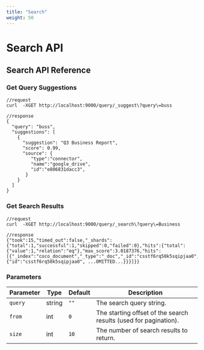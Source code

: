 ```yaml
---
title: "Search"
weight: 50
---
```


# Search API


## Search API Reference


### Get Query Suggestions

```shell
//request
curl  -XGET http://localhost:9000/query/_suggest\?query\=buss

//response
{
  "query": "buss",
  "suggestions": [
    {
      "suggestion": "Q3 Business Report",
      "score": 0.99,
      "source": {
         "type":"connector",
         "name":"google_drive",
         "id":"e806831dacc3",
       }
    }
  ]
}
```

### Get Search Results

```shell
//request
curl  -XGET http://localhost:9000/query/_search\?query\=Business

//response
{"took":15,"timed_out":false,"_shards":{"total":1,"successful":1,"skipped":0,"failed":0},"hits":{"total":{"value":1,"relation":"eq"},"max_score":3.0187376,"hits":[{"_index":"coco_document","_type":"_doc","_id":"csstf6rq50k5sqipjaa0","_score":3.0187376,"_source":{"id":"csstf6rq50k5sqipjaa0", ...OMITTED...}}}]}}
```

### Parameters

| Parameter       | Type   | Default   | Description                                                                                   |
|-----------------|--------|-----------|-----------------------------------------------------------------------------------------------|
| `query`         | string | `""`      | The search query string.                                                                      |
| `from`          | int    | `0`       | The starting offset of the search results (used for pagination).                              |
| `size`          | int    | `10`      | The number of search results to return.                                                       |